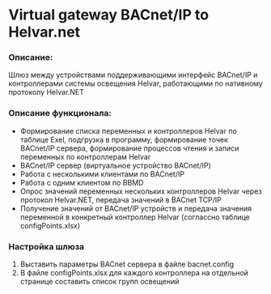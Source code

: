# Virtual gateway BACnet/IP to Helvar.net
### Описание:
Шлюз между устройствами поддерживающими интерфейс BACnet/IP и контроллерами системы освещения Helvar, 
работающими по нативному протоколу Helvar.NET

### Описание функционала:
- Формирование списка переменных и контроллеров Helvar по таблице Exel, подгрузка в программу, формирование точек 
BACnet/IP сервера, формирование процессов чтения и записи переменных по контроллерам Helvar
- BACnet/IP сервер (виртуальное устройство BACnet/IP)
- Работа с несколькими клиентами по BACnet/IP
- Работа с одним клиентом по BBMD
- Опрос значений переменных нескольких контроллеров Helvar через протокол Helvar.NET, передача значений в BACnet TCP/IP
- Получение значений от BACnet/IP устройств и передача значения переменной в конкретный контроллер Helvar (соглассно таблице configPoints.xlsx)

### Настройка шлюза
1. Выставить параметры BACnet сервера в файле bacnet.config
2. В файле configPoints.xlsx для каждого контроллера на отдельной странице составить список групп освещений

